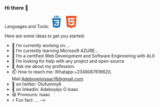 ### Hi there 👋

<!--
**Olufummy/Olufummy** is a ✨ _special_ ✨ repository because its `README.md` (this file) appears on your GitHub profile.

You can click the Preview link to take a look at your changes.
--->
Languages and Tools:  <img src="https://github.com/devicons/devicon/blob/master/icons/css3/css3-plain-wordmark.svg"  title="CSS3" alt="CSS" width="40" height="40"/>&nbsp;
  <img src="https://github.com/devicons/devicon/blob/master/icons/html5/html5-original.svg" title="HTML5" alt="HTML" width="40" height="40"/>&nbsp;

Here are some ideas to get you started:

- 🔭 I’m currently working on ...
- 🔭 I’m currently learning Microsoft AZURE...
- 🌱 I’m a certified Web Development and Software Enginnering with ALX
- 🤔 I’m looking for help with any project and open-source
- 💬 Ask me about my profession.
- 📫 How to reach me: Whatapp:+2348067616620, Mail:Adeboyejoisaac18@gmail.com
- 💬 on twitter: Olufummy6
- 💬 on linkedin: Adeboyejo O Isaac
- 😄 Pronouns: Isaac
- ⚡ Fun fact: ...
-->
